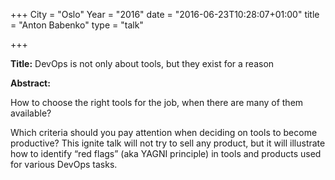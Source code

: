 +++
City = "Oslo"
Year = "2016"
date = "2016-06-23T10:28:07+01:00"
title = "Anton Babenko"
type = "talk"

+++

<div class="col-12">
  
  <p><strong>Title:</strong>
DevOps is not only about tools, but they exist for a reason
</p>

<p><strong>Abstract:</strong></p>

<p>How to choose the right tools for the job, when there are many of them available?</p>

<p>Which criteria should you pay attention when deciding on tools to become productive? This ignite talk will not try to sell any product, but it will illustrate how to identify “red flags” (aka YAGNI principle) in tools and products used for various DevOps tasks.</p>

</div>

